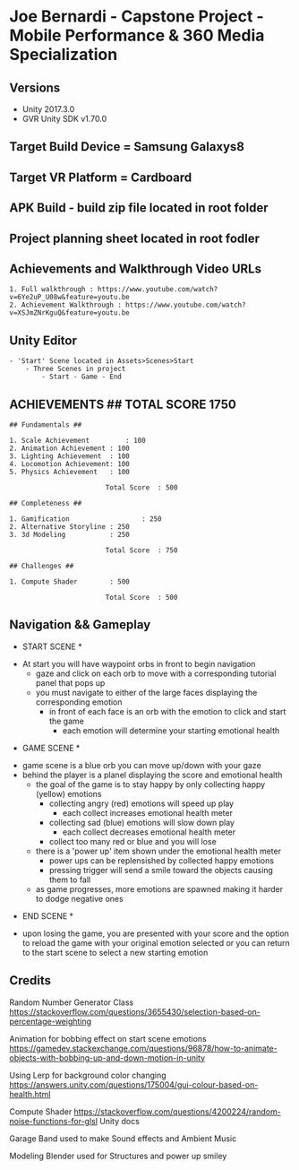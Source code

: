 # Joe Bernardi - Capstone Project - Mobile Performance & 360 Media Specialization

## Versions
- Unity 2017.3.0
- GVR Unity SDK v1.70.0

## Target Build Device = Samsung Galaxys8
## Target VR Platform = Cardboard

## APK Build - build zip file located in root folder ##
## Project planning sheet located in root fodler ##

## Achievements and Walkthrough Video URLs ##
	1. Full walkthrough : https://www.youtube.com/watch?v=6Ye2uP_U08w&feature=youtu.be
	2. Achievement Walkthrough : https://www.youtube.com/watch?v=XSJmZNrKguQ&feature=youtu.be

## Unity Editor ##
	- 'Start' Scene located in Assets>Scenes>Start
		- Three Scenes in project
			- Start - Game - End

## ACHIEVEMENTS ## TOTAL SCORE 1750

	## Fundamentals ##

	1. Scale Achievement 		 : 100
	2. Animation Achievement : 100
	3. Lighting Achievement  : 100
	4. Locomotion Achievement: 100
	5. Physics Achievement   : 100

							Total Score  : 500

	## Completeness ##

	1. Gamification 				 : 250
	2. Alternative Storyline : 250
	3. 3d Modeling           : 250

							Total Score  : 750

	## Challenges ##

	1. Compute Shader        : 500

							Total Score  : 500

## Navigation && Gameplay ##
* START SCENE *
- At start you will have waypoint orbs in front to begin navigation
	- gaze and click on each orb to move with a corresponding tutorial panel that pops up
	-	you must navigate to either of the large faces displaying the corresponding emotion
		- in front of each face is an orb with the emotion to click and start the game
			- each emotion will determine your starting emotional health
* GAME SCENE *
- game scene is a blue orb you can move up/down with your gaze
- behind the player is a planel displaying the score and emotional health
	- the goal of the game is to stay happy by only collecting happy (yellow) emotions
		- collecting angry (red) emotions will speed up play
			- each collect increases emotional health meter
		- collecting sad (blue) emotions will slow down play
			- each collect decreases emotional health meter
		- collect too many red or blue and you will lose
	- there is a 'power up' item shown under the emotional health meter
		- power ups can be replensished by collected happy emotions
		- pressing trigger will send a smile toward the objects causing them to fall
	- as game progresses, more emotions are spawned making it harder to dodge negative ones
* END SCENE *
- upon losing the game, you are presented with your score and the option to reload the game	with your original emotion selected	or you can return to the start scene to select a new starting emotion

## Credits ##
Random Number Generator Class
https://stackoverflow.com/questions/3655430/selection-based-on-percentage-weighting


Animation for bobbing effect on start scene emotions
https://gamedev.stackexchange.com/questions/96878/how-to-animate-objects-with-bobbing-up-and-down-motion-in-unity


Using Lerp for background color changing
https://answers.unity.com/questions/175004/gui-colour-based-on-health.html

Compute Shader
https://stackoverflow.com/questions/4200224/random-noise-functions-for-glsl
Unity docs

Garage Band
used to make Sound effects and Ambient Music

Modeling
Blender used for Structures and power up smiley

